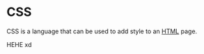 # CSS

CSS is a language that can be used to add style to an [HTML](/wiki/HTML) page.

HEHE xd
            
                
            